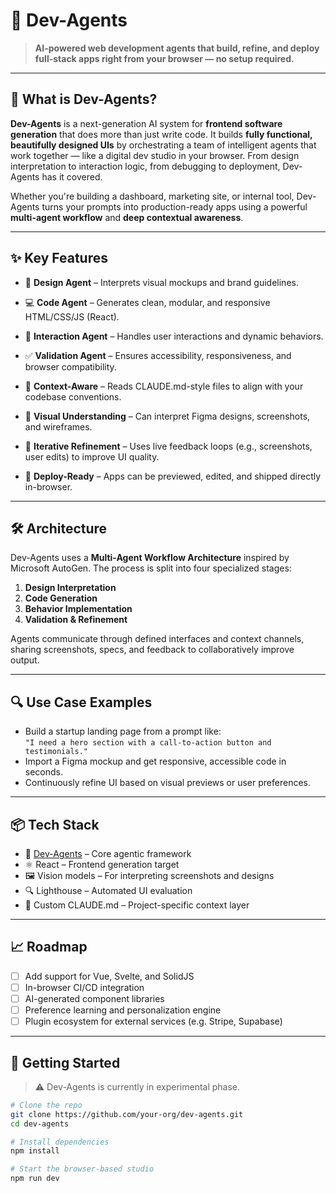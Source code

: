 # 🚀 Dev-Agents

> **AI-powered web development agents that build, refine, and deploy full-stack apps right from your browser — no setup required.**

---

## 🧠 What is Dev-Agents?

**Dev-Agents** is a next-generation AI system for **frontend software generation** that does more than just write code. It builds **fully functional, beautifully designed UIs** by orchestrating a team of intelligent agents that work together — like a digital dev studio in your browser. From design interpretation to interaction logic, from debugging to deployment, Dev-Agents has it covered.

Whether you're building a dashboard, marketing site, or internal tool, Dev-Agents turns your prompts into production-ready apps using a powerful **multi-agent workflow** and **deep contextual awareness**.

---

## ✨ Key Features

- 🎨 **Design Agent** – Interprets visual mockups and brand guidelines.
- 💻 **Code Agent** – Generates clean, modular, and responsive HTML/CSS/JS (React).
- 🔄 **Interaction Agent** – Handles user interactions and dynamic behaviors.
- ✅ **Validation Agent** – Ensures accessibility, responsiveness, and browser compatibility.

- 📄 **Context-Aware** – Reads CLAUDE.md-style files to align with your codebase conventions.
- 🧠 **Visual Understanding** – Can interpret Figma designs, screenshots, and wireframes.
- 🔁 **Iterative Refinement** – Uses live feedback loops (e.g., screenshots, user edits) to improve UI quality.
- 🚀 **Deploy-Ready** – Apps can be previewed, edited, and shipped directly in-browser.

---

## 🛠 Architecture

Dev-Agents uses a **Multi-Agent Workflow Architecture** inspired by Microsoft AutoGen. The process is split into four specialized stages:

1. **Design Interpretation**
2. **Code Generation**
3. **Behavior Implementation**
4. **Validation & Refinement**

Agents communicate through defined interfaces and context channels, sharing screenshots, specs, and feedback to collaboratively improve output.

---

## 🔍 Use Case Examples

- Build a startup landing page from a prompt like:  
  `"I need a hero section with a call-to-action button and testimonials."`
- Import a Figma mockup and get responsive, accessible code in seconds.
- Continuously refine UI based on visual previews or user preferences.

---

## 📦 Tech Stack

- 🧬 [Dev-Agents](https://github.com/microsoft/autogen) – Core agentic framework
- ⚛️ React – Frontend generation target
- 🖼️ Vision models – For interpreting screenshots and designs
- 🔍 Lighthouse – Automated UI evaluation
- 🧰 Custom CLAUDE.md – Project-specific context layer

---

## 📈 Roadmap

- [ ] Add support for Vue, Svelte, and SolidJS
- [ ] In-browser CI/CD integration
- [ ] AI-generated component libraries
- [ ] Preference learning and personalization engine
- [ ] Plugin ecosystem for external services (e.g. Stripe, Supabase)

---

## 🧪 Getting Started

> ⚠️ Dev-Agents is currently in experimental phase.

```bash
# Clone the repo
git clone https://github.com/your-org/dev-agents.git
cd dev-agents

# Install dependencies
npm install

# Start the browser-based studio
npm run dev
```
